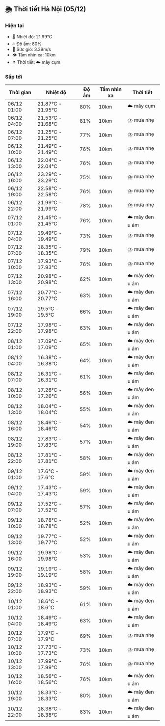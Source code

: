 ## 🌦️ Thời tiết Hà Nội (05/12)

### Hiện tại

- 🌡️ Nhiệt độ: 21.99℃
- 💦 Độ ẩm: 80%
- 💨 Sức gió: 3.39m/s
- 👁️ Tầm nhìn xa: 10km
- ☂️ Thời tiết: ☁️ mây cụm

### Sắp tới

| Thời gian | Nhiệt độ | Độ ẩm | Tầm nhìn xa | Thời tiết |
| --- | --- | --- | --- | --- |
| 06/12 01:00 | 21.87℃ - 21.95℃ | 80% | 10km | ☁️ mây cụm |
| 06/12 04:00 | 21.53℃ - 21.68℃ | 81% | 10km | ⛈️ mưa nhẹ |
| 06/12 07:00 | 21.25℃ - 21.25℃ | 77% | 10km | ⛈️ mưa nhẹ |
| 06/12 10:00 | 21.49℃ - 21.49℃ | 76% | 10km | ⛈️ mưa nhẹ |
| 06/12 13:00 | 22.04℃ - 22.04℃ | 76% | 10km | ⛈️ mưa nhẹ |
| 06/12 16:00 | 23.29℃ - 23.29℃ | 75% | 10km | ⛈️ mưa nhẹ |
| 06/12 19:00 | 22.58℃ - 22.58℃ | 76% | 10km | ⛈️ mưa nhẹ |
| 06/12 22:00 | 21.99℃ - 21.99℃ | 78% | 10km | ⛈️ mưa nhẹ |
| 07/12 01:00 | 21.45℃ - 21.45℃ | 76% | 10km | ☁️ mây đen u ám |
| 07/12 04:00 | 19.49℃ - 19.49℃ | 73% | 10km | ⛈️ mưa nhẹ |
| 07/12 07:00 | 18.35℃ - 18.35℃ | 79% | 10km | ⛈️ mưa nhẹ |
| 07/12 10:00 | 17.93℃ - 17.93℃ | 76% | 10km | ⛈️ mưa nhẹ |
| 07/12 13:00 | 20.98℃ - 20.98℃ | 62% | 10km | ☁️ mây đen u ám |
| 07/12 16:00 | 20.77℃ - 20.77℃ | 63% | 10km | ☁️ mây đen u ám |
| 07/12 19:00 | 19.5℃ - 19.5℃ | 66% | 10km | ☁️ mây đen u ám |
| 07/12 22:00 | 17.98℃ - 17.98℃ | 63% | 10km | ☁️ mây đen u ám |
| 08/12 01:00 | 17.09℃ - 17.09℃ | 65% | 10km | ☁️ mây đen u ám |
| 08/12 04:00 | 16.38℃ - 16.38℃ | 64% | 10km | ☁️ mây đen u ám |
| 08/12 07:00 | 16.31℃ - 16.31℃ | 61% | 10km | ☁️ mây đen u ám |
| 08/12 10:00 | 17.26℃ - 17.26℃ | 56% | 10km | ☁️ mây đen u ám |
| 08/12 13:00 | 18.04℃ - 18.04℃ | 55% | 10km | ☁️ mây đen u ám |
| 08/12 16:00 | 18.46℃ - 18.46℃ | 54% | 10km | ☁️ mây đen u ám |
| 08/12 19:00 | 17.83℃ - 17.83℃ | 57% | 10km | ☁️ mây đen u ám |
| 08/12 22:00 | 17.81℃ - 17.81℃ | 58% | 10km | ☁️ mây đen u ám |
| 09/12 01:00 | 17.6℃ - 17.6℃ | 59% | 10km | ☁️ mây đen u ám |
| 09/12 04:00 | 17.43℃ - 17.43℃ | 59% | 10km | ☁️ mây đen u ám |
| 09/12 07:00 | 17.52℃ - 17.52℃ | 57% | 10km | ☁️ mây đen u ám |
| 09/12 10:00 | 18.78℃ - 18.78℃ | 52% | 10km | ☁️ mây đen u ám |
| 09/12 13:00 | 19.77℃ - 19.77℃ | 52% | 10km | ☁️ mây đen u ám |
| 09/12 16:00 | 19.98℃ - 19.98℃ | 53% | 10km | ☁️ mây đen u ám |
| 09/12 19:00 | 19.19℃ - 19.19℃ | 58% | 10km | ☁️ mây đen u ám |
| 09/12 22:00 | 18.93℃ - 18.93℃ | 59% | 10km | ☁️ mây đen u ám |
| 10/12 01:00 | 18.6℃ - 18.6℃ | 61% | 10km | ☁️ mây đen u ám |
| 10/12 04:00 | 18.49℃ - 18.49℃ | 63% | 10km | ☁️ mây đen u ám |
| 10/12 07:00 | 17.9℃ - 17.9℃ | 69% | 10km | ⛈️ mưa nhẹ |
| 10/12 10:00 | 17.73℃ - 17.73℃ | 73% | 10km | ⛈️ mưa nhẹ |
| 10/12 13:00 | 17.99℃ - 17.99℃ | 76% | 10km | ⛈️ mưa nhẹ |
| 10/12 16:00 | 18.56℃ - 18.56℃ | 76% | 10km | ☁️ mây đen u ám |
| 10/12 19:00 | 18.33℃ - 18.33℃ | 80% | 10km | ☁️ mây đen u ám |
| 10/12 22:00 | 18.38℃ - 18.38℃ | 83% | 10km | ☁️ mây đen u ám |

